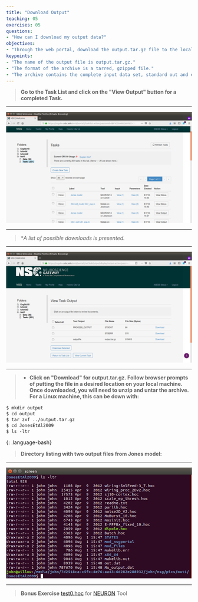 ```yaml
---
title: "Download Output"
teaching: 05
exercises: 05
questions:
- "How can I download my output data?"
objectives:
- "Through the web portal, download the output.tar.gz file to the local machine."
keypoints:
- "The name of the output file is output.tar.gz."
- "The format of the archive is a tarred, gzipped file."
- "The archive contains the complete input data set, standard out and error, and working directory."
---
```


> **Go to the Task List and click on the "View Output" button for a completed Task.**

***

![Image of Task List](../fig/taskspage.png)

***

> **A list of possible downloads is presented.*

***

![Image of Task List](../fig/taskoutputpage.png)

***
 
> - **Click on "Download" for output.tar.gz.  Follow browser
> prompts of putting the file in a desired location on your local machine.  Once
> downloaded, you will need to unzip and untar the archive.  For a Linux machine,
> this can be down with:**

~~~
$ mkdir output
$ cd output
$ tar zxf ../output.tar.gz
$ cd JonesEtAl2009
$ ls -ltr
~~~
{: .language-bash}

> **Directory listing with two output files from Jones model:**

***

![Image clusters](../fig/jonesls.png)


***

> **Bonus Exercise**
> [test0.hoc](../files/test0.hoc)
> for [NEURON](https://www.neuron.yale.edu/neuron/) Tool

